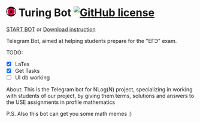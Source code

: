 # <a></a> <img src="https://github.com/gabolaev/Turing_bot/blob/master/resources/botLogo.png" width="26"> Turing Bot [![GitHub license](https://img.shields.io/dub/l/vibe-d.svg)](https://github.com/gabolaev/turing_bot/blob/master/LICENSE)

<a href=https://t.me/nlognbot> START BOT</a> or
<a href=https://github.com/gabolaev/Turing_bot/raw/master/resources/documentation.pdf> Download instruction </a>

Telegram Bot, aimed at helping students prepare for the "ЕГЭ" exam.



TODO:
- [x] LaTex
- [x] Get Tasks
- [ ] UI db working

About:
This is the Telegram bot for NLog(N) project, specializing in working with students of our project, by giving them terms, solutions and answers to the USE assignments in profile mathematics

P.S. Also this bot can get you some math memes :)


